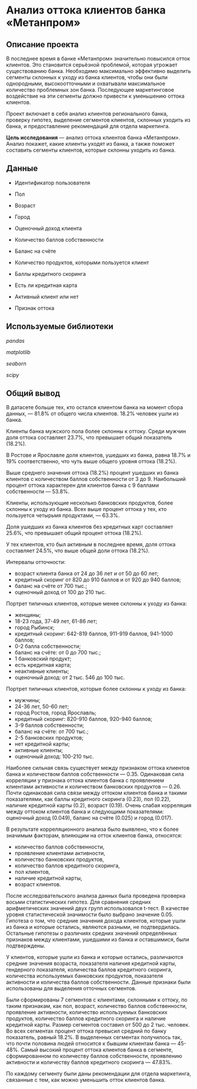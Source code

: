 # Анализ оттока клиентов банка «Метанпром»

## Описание проекта

В последнее время в банке «Метанпром» значительно повысился отток клиентов. Это становится серьёзной проблемой, которая угрожает существованию банка. Необходимо максимально эффективно выделить сегменты склонных к уходу из банка клиентов, чтобы они были однородными, высокоотточными и охватывали максимальное количество проблемных зон банка. Последующее маркетинговое воздействие на эти сегменты должно привести к уменьшению оттока клиентов.

Проект включает в себя анализ клиентов регионального банка, проверку гипотез, выделение сегментов клиентов, склонных уходить из банка, и предоставление рекомендаций для отдела маркетинга.

**Цель исследования** — анализ оттока клиентов банка «Метанпром». Анализ покажет, какие клиенты уходят из банка, а также поможет составить сегменты клиентов, которые склонны уходить из банка.

## Данные

- Идентификатор пользователя

- Пол

- Возраст

- Город

- Оценочный доход клиента

- Количество баллов собственности

- Баланс на счёте

- Количество продуктов, которыми пользуется клиент

- Баллы кредитного скоринга

- Есть ли кредитная карта

- Активный клиент или нет

- Признак оттока

## Используемые библиотеки

*pandas*

*matplotlib*

*seaborn*

*scipy*

## Общий вывод

В датасете больше тех, кто остался клиентом банка на момент сбора данных, — 81.8% от общего числа клиентов. 18.2% человек ушли из банка.

Клиенты банка мужского пола более склонны к оттоку. Среди мужчин доля оттока составляет 23.7%, что превышает общий показатель (18.2%). 

В Ростове и Ярославле доля клиентов, ушедших из банка, равна 18.7% и 19% соответственно, что чуть выше общего уровня оттока (18.2%).

Выше среднего значения оттока (18.2%) процент ушедших из банка клиентов с количеством баллов собственности от 3 до 9. Наибольший процент оттока характерен для клиентов банка с 9 баллами собственности — 53.8%.

Клиенты, использующие несколько банковских продуктов, более склонны к уходу из банка. Всех выше процент оттока у тех, кто пользуется четырьмя продуктами, — 63.3%. 

Доля ушедших из банка клиентов без кредитных карт составляет 25.6%, что превышает общий процент оттока (18.2%).

У тех клиентов, кто был активным в последнее время, доля оттока составляет 24.5%, что выше общей доли оттока (18.2%).

Интервалы отточности: 
- возраст клиента банка от 24 до 36 лет и от 50 до 60 лет;
- кредитный скоринг от 820 до 910 баллов и от 920 до 940 баллов;
- баланс на счёте от 700 тыс.;
- оценочный доход от 100 до 210 тыс.

Портрет типичных клиентов, которые менее склонны к уходу из банка: 
- женщины;
- 18-23 года, 37-49 лет, 61-86 лет;
- город Рыбинск;
- кредитный скоринг: 642-819 баллов, 911-919 баллов, 941-1000 баллов;
- 0-2 балла собственности;
- баланс на счёте: от 0 до 700 тыс.;
- 1 банковский продукт;
- есть кредитная карта;
- неактивные клиенты;
- оценочный доход: от 2 тыс. 546 до 100 тыс.

Портрет типичных клиентов, которые более склонны к уходу из банка: 
- мужчины;
- 24-36 лет, 50-60 лет;
- город Ростов, город Ярославль;
- кредитный скоринг: 820-910 баллов, 920-940 баллов;
- 3-9 баллов собственности;
- баланс на счёте: от 700 тыс.;
- 2-5 банковских продуктов;
- нет кредитной карты;
- активные клиенты;
- оценочный доход: 100-210 тыс.

Наиболее сильная связь существует между признаком оттока клиентов банка и количеством баллов собственности — 0.35. Одинаковая сила корреляции у признака оттока клиентов банка с проявлением клиентами активности и количеством банковских продуктов — 0.26. Почти одинаковая сила связи между оттоком клиентов банка и такими показателями, как баллы кредитного скоринга (0.23), пол (0.22), наличие кредитной карты (0.2), возраст (0.19). Очень слабая корреляция между оттоком клиентов банка и следующими показателями: оценочный доход (0.049), баланс на счёте (0.025) и город (0.017).

В результате корреляционного анализа было выявлено, что к более значимым факторам, влияющим на отток клиентов банка, относятся: 
- количество баллов собственности,
- проявление клиентами активности,
- количество банковских продуктов,
- количество баллов кредитного скоринга,
- пол клиентов,
- наличие кредитной карты,
- возраст клиентов.

После исследовательского анализа данных была проведена проверка восьми статистических гипотез. Для сравнения средних арифметических значений двух групп использовался t-тест. В качестве уровня статистической значимости было выбрано значение 0.05. Гипотеза о том, что средние значения дохода клиентов, которые ушли из банка и которые остались, являются разными, не подтвердилась. Остальные гипотезы о различиях средних значений определённых признаков между клиентами, ушедшими из банка и оставшимися, были подтверждены. 

У клиентов, которые ушли из банка и которые остались, различаются средние значения возраста, показателя наличия кредитной карты, гендерного показателя, количества баллов кредитного скоринга, количества используемых банковских продуктов, показателя активности и количества баллов собственности. Данные признаки были использованы для выделения отточных сегментов.

Были сформированы 7 сегментов с клиентами, склонными к оттоку, по таким признакам, как пол, возраст, количество баллов собственности, проявление активности, количество используемых банковских продуктов, количество баллов кредитного скоринга и наличие кредитной карты. Размер сегментов составил от 500 до 2 тыс. человек. Во всех сегментах процент оттока превысил средний по банку показатель, равный 18.2%. В выделенных сегментах получилось так, что почти половина людей относится к бывшим клиентам банка — 45-48%. Самый высокий процент оттока клиентов банка в сегменте, сформированном по количеству баллов собственности, проявлению активности и количеству баллов кредитного скоринга — 47.83%.

По каждому сегменту были даны рекомендации для отдела маркетинга, связанные с тем, как можно уменьшить отток клиентов банка.
